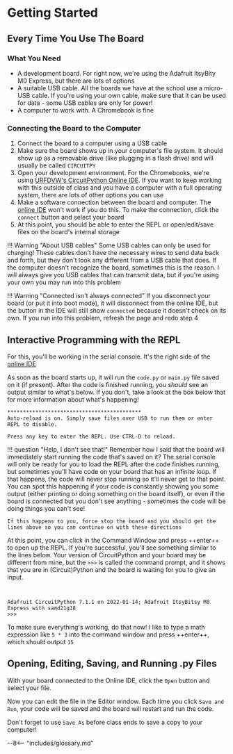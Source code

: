 # Getting Started

## Every Time You Use The Board

### What You Need
- A development board. For right now, we're using the Adafruit ItsyBity M0 Express, but there are lots of options
- A suitable USB cable. All the boards we have at the school use a micro-USB cable. If you're using your own cable, make sure that it can be used for data - some USB cables are only for power!
- A computer to work with. A Chromebook is fine

### Connecting the Board to the Computer
1. Connect the board to a computer using a USB cable
2. Make sure the board shows up in your computer's file system. It should show up as a removable drive (like plugging in a flash drive) and will usually be called `CIRCUITPY`
3. Open your development environment. For the Chromebooks, we're using [URFDVW's CircuitPython Online IDE](https://urfdvw.github.io/CircuitPython-online-IDE/). If you want to keep working with this outside of class and you have a computer with a full operating system, there are lots of other options you can use
4. Make a software connection between the board and computer. The [online IDE](https://urfdvw.github.io/CircuitPython-online-IDE/) won't work if you do this. To make the connection, click the `connect` button and select your board
5. At this point, you should be able to enter the REPL or open/edit/save files on the board's internal storage

!!! Warning "About USB cables"
    Some USB cables can only be used for charging! These cables don't have the necessary wires to send data back and forth, but they don't look any different from a USB cable that does. If the computer doesn't recognize the board, sometimes this is the reason. I will always give you USB cables that can transmit data, but if you're using your own you may run into this problem

!!! Warning "Connected isn't always connected"
    If you disconnect your board (or put it into boot mode), it will disconnect from the online IDE, but the button in the IDE will still show `connected` because it doesn't check on its own. If you run into this problem, refresh the page and redo step 4

## Interactive Programming with the REPL

For this, you'll be working in the serial console. It's the right side of the [online IDE](https://urfdvw.github.io/CircuitPython-online-IDE/)

As soon as the board starts up, it will run the `code.py` or `main.py` file saved on it (if present). After the code is finished running, you *should* see an output similar to what's below. If you don't, take a look at the box below that for more information about what's happening!

```
*******************************************
Auto-reload is on. Simply save files over USB to run them or enter REPL to disable.

Press any key to enter the REPL. Use CTRL-D to reload.
```

!!! question "Help, I don't see that!"
    Remember how I said that the board will immediately start running the code that's saved on it? The serial console will only be ready for you to load the REPL after the code finishes running, but sometimes you'll have code on your board that has an infinite loop. If that happens, the code will never stop running so it'll never get to that point. You can spot this happening if your code is constantly showing you some output (either printing or doing something on the board itself), or even if the board is connected but you don't see anything - sometimes the code will be doing things you can't see!

    If this happens to you, force stop the board and you should get the lines above so you can continue on with these directions

At this point, you can click in the Command Window and press ++enter++ to open up the REPL. If you're successful, you'll see something similar to the lines below. Your version of CircuitPython and your board may be different from mine, but the `>>>` is called the command prompt, and it shows that you are in (Circuit)Python and the board is waiting for you to give an input. 


```


Adafruit CircuitPython 7.1.1 on 2022-01-14; Adafruit ItsyBitsy M0 Express with samd21g18
>>> 
```

To make sure everything's working, do that now! I like to type a math expression like ```5 * 3``` into the command window and press ++enter++, which should output ```15```

## Opening, Editing, Saving, and Running .py Files

With your board connected to the Online IDE, click the `Open` button and select your file.

Now you can edit the file in the Editor window. Each time you click `Save and Run`, your code will be saved and the board will restart and run the code.

Don't forget to use `Save As` before class ends to save a copy to your computer!

--8<-- "includes/glossary.md"